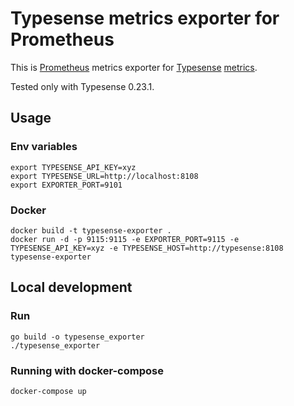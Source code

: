 # Typesense metrics exporter for Prometheus
This is [Prometheus](https://prometheus.io/) metrics exporter for [Typesense](https://typesense.org) 
[metrics](https://typesense.org/docs/0.23.1/api/cluster-operations.html#cluster-metrics).

Tested only with Typesense 0.23.1.

## Usage

### Env variables
```
export TYPESENSE_API_KEY=xyz
export TYPESENSE_URL=http://localhost:8108
export EXPORTER_PORT=9101
```

### Docker

```
docker build -t typesense-exporter .
docker run -d -p 9115:9115 -e EXPORTER_PORT=9115 -e TYPESENSE_API_KEY=xyz -e TYPESENSE_HOST=http://typesense:8108 typesense-exporter
```

## Local development

### Run

```
go build -o typesense_exporter
./typesense_exporter
```

### Running with docker-compose
    
```
docker-compose up
```